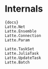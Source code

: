 # Internals
    {docs}
    Latte.Net
    Latte.Ensemble
    Latte.Connection
    Latte.Param

    Latte.TaskSet
    Latte.JuliaTask
    Latte.UpdateTask
    Latte.Batch
